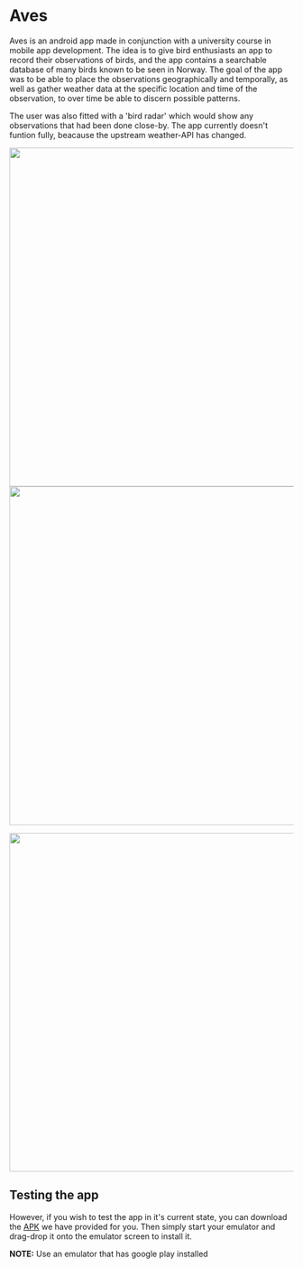 # Aves

Aves is an android app made in conjunction with a university course in mobile app development. The idea is to give bird enthusiasts an app to record their observations of birds, and the app contains a searchable database of many birds known to be seen in Norway. The goal of the app was to be able to place the observations geographically and temporally, as well as gather weather data at the specific location and time of the observation, to over time be able to discern possible patterns.

The user was also fitted with a 'bird radar' which would show any observations that had been done close-by. The app currently doesn't funtion fully, beacause the upstream weather-API has changed.

<p align="center">
  <img height="600" src="https://user-images.githubusercontent.com/6575679/113888072-4f035480-97c2-11eb-815e-fe92ee1f827e.jpg">
  <img height="600" src="https://user-images.githubusercontent.com/6575679/113888084-5165ae80-97c2-11eb-9542-713c9d5d8fdd.jpg">
</p>

<p align="center">
</p>

<p align="center">
  <img height="600" src="https://user-images.githubusercontent.com/6575679/113888097-5296db80-97c2-11eb-9586-3ee75bfe833a.jpg">
</p>

## Testing the app
However, if you wish to test the app in it's current state, you can download the [APK](https://www.dropbox.com/s/ukm9dp7wnwbe6ok/aves-alpha1.apk?dl=1) we have provided for you. Then simply start your emulator and drag-drop it onto the emulator screen to install it.

**NOTE:** Use an emulator that has google play installed
